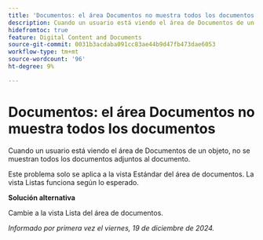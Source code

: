 ```yaml
---
title: 'Documentos: el área Documentos no muestra todos los documentos'
description: Cuando un usuario está viendo el área de Documentos de un objeto, no se muestran todos los documentos adjuntos al documento. Hay una solución disponible.
hidefromtoc: true
feature: Digital Content and Documents
source-git-commit: 0031b3acdaba091cc83ae44b9d47fb473dae6053
workflow-type: tm+mt
source-wordcount: '96'
ht-degree: 9%

---
```



# Documentos: el área Documentos no muestra todos los documentos

Cuando un usuario está viendo el área de Documentos de un objeto, no se muestran todos los documentos adjuntos al documento.

Este problema solo se aplica a la vista Estándar del área de documentos. La vista Listas funciona según lo esperado.

**Solución alternativa**

Cambie a la vista Lista del área de documentos.

_Informado por primera vez el viernes, 19 de diciembre de 2024._
